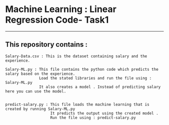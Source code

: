 # Machine Learning : Linear Regression Code- Task1

 
 ***
 
 ## This repository contains :
 ```
 Salary-Data.csv : This is the dataset containing salary and the experience.
 
 ```
 
 ```
 Salary-ML.py : This file contains the python code which predicts the salary based on the experience.
                Load the stated libraries and run the file using : Salary-ML.py
                It also creates a model . Instead of predicting salary here you can use the model.
                
 
 ```

```
predict-salary.py : This file loads the machine learning that is created by running Salary-ML.py 
                    It predicts the output using the created model .
                    Run the file using : predict-salary.py 

```
 
